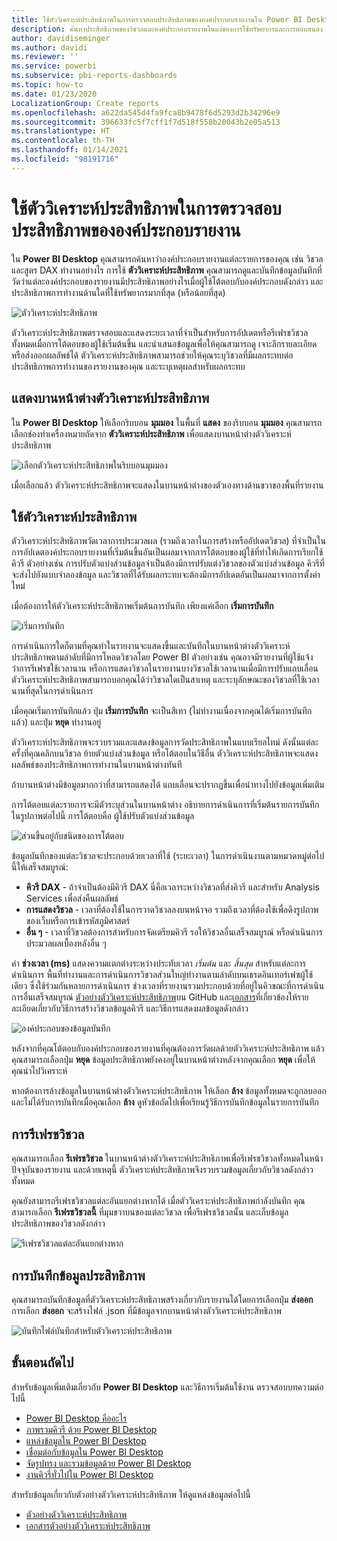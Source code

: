 ```yaml
---
title: ใช้ตัววิเคราะห์ประสิทธิภาพในการตรวจสอบประสิทธิภาพขององค์ประกอบรายงานใน Power BI Desktop
description: ค้นหาประสิทธิภาพของวิชวลและองค์ประกอบรายงานในแง่ของการใช้ทรัพยากรและการตอบสนอง
author: davidiseminger
ms.author: davidi
ms.reviewer: ''
ms.service: powerbi
ms.subservice: pbi-reports-dashboards
ms.topic: how-to
ms.date: 01/23/2020
LocalizationGroup: Create reports
ms.openlocfilehash: a622da545d4fa9fca8b9478f6d5293d2b34296e9
ms.sourcegitcommit: 396633fc5f7cff1f7d518f558b20043b2e05a513
ms.translationtype: HT
ms.contentlocale: th-TH
ms.lasthandoff: 01/14/2021
ms.locfileid: "98191716"
---
```

# <a name="use-performance-analyzer-to-examine-report-element-performance"></a>ใช้ตัววิเคราะห์ประสิทธิภาพในการตรวจสอบประสิทธิภาพขององค์ประกอบรายงาน

ใน **Power BI Desktop** คุณสามารถค้นหาว่าองค์ประกอบรายงานแต่ละรายการของคุณ เช่น วิชวลและสูตร DAX ทำงานอย่างไร การใช้ **ตัววิเคราะห์ประสิทธิภาพ** คุณสามารถดูและบันทึกข้อมูลบันทึกที่วัดว่าแต่ละองค์ประกอบของรายงานมีประสิทธิภาพอย่างไรเมื่อผู้ใช้โต้ตอบกับองค์ประกอบดังกล่าว และประสิทธิภาพการทำงานด้านใดที่ใช้ทรัพยากรมากที่สุด (หรือน้อยที่สุด)

![ตัววิเคราะห์ประสิทธิภาพ](media/desktop-performance-analyzer/performance-analyzer-01.png)

ตัววิเคราะห์ประสิทธิภาพตรวจสอบและแสดงระยะเวลาที่จำเป็นสำหรับการอัปเดตหรือรีเฟรชวิชวลทั้งหมดเมื่อการโต้ตอบของผู้ใช้เริ่มต้นขึ้น และนำเสนอข้อมูลเพื่อให้คุณสามารถดู เจาะลึกรายละเอียด หรือส่งออกผลลัพธ์ได้ ตัววิเคราะห์ประสิทธิภาพสามารถช่วยให้คุณระบุวิชวลที่มีผลกระทบต่อประสิทธิภาพการทำงานของรายงานของคุณ และระบุเหตุผลสำหรับผลกระทบ

## <a name="displaying-the-performance-analyzer-pane"></a>แสดงบานหน้าต่างตัววิเคราะห์ประสิทธิภาพ

ใน **Power BI Desktop** ให้เลือกริบบอน **มุมมอง** ในพื้นที่ **แสดง** ของริบบอน **มุมมอง** คุณสามารถเลือกช่องทำเครื่องหมายถัดจาก **ตัววิเคราะห์ประสิทธิภาพ** เพื่อแสดงบานหน้าต่างตัววิเคราะห์ประสิทธิภาพ

![เลือกตัววิเคราะห์ประสิทธิภาพในริบบอนมุมมอง](media/desktop-performance-analyzer/performance-analyzer-02.png)

เมื่อเลือกแล้ว ตัววิเคราะห์ประสิทธิภาพจะแสดงในบานหน้าต่างของตัวเองทางด้านขวาของพื้นที่รายงาน

## <a name="using-performance-analyzer"></a>ใช้ตัววิเคราะห์ประสิทธิภาพ

ตัววิเคราะห์ประสิทธิภาพวัดเวลาการประมวลผล (รวมถึงเวลาในการสร้างหรืออัปเดตวิชวล) ที่จำเป็นในการอัปเดตองค์ประกอบรายงานที่เริ่มต้นขึ้นอันเป็นผลมาจากการโต้ตอบของผู้ใช้ที่ทำให้เกิดการเรียกใช้คิวรี ตัวอย่างเช่น การปรับตัวแบ่งส่วนข้อมูลจำเป็นต้องมีการปรับแต่งวิชวลของตัวแบ่งส่วนข้อมูล คิวรีที่จะส่งไปยังแบบจำลองข้อมูล และวิชวลที่ได้รับผลกระทบจะต้องมีการอัปเดตอันเป็นผลมาจากการตั้งค่าใหม่ 

เมื่อต้องการให้ตัววิเคราะห์ประสิทธิภาพเริ่มต้นการบันทึก เพียงแค่เลือก **เริ่มการบันทึก**

![เริ่มการบันทึก](media/desktop-performance-analyzer/performance-analyzer-03.png)

การดำเนินการใดก็ตามที่คุณทำในรายงานจะแสดงขึ้นและบันทึกในบานหน้าต่างตัววิเคราะห์ประสิทธิภาพตามลำดับที่มีการโหลดวิชวลโดย Power BI ตัวอย่างเช่น คุณอาจมีรายงานที่ผู้ใช้แจ้งว่าการรีเฟรชใช้เวลานาน หรือการแสดงวิชวลในรายงานบางวิชวลใช้เวลานานเมื่อมีการปรับแถบเลื่อน ตัววิเคราะห์ประสิทธิภาพสามารถบอกคุณได้ว่าวิชวลใดเป็นสาเหตุ และระบุลักษณะของวิชวลที่ใช้เวลานานที่สุดในการดำเนินการ 

เมื่อคุณเริ่มการบันทึกแล้ว ปุ่ม **เริ่มการบันทึก** จะเป็นสีเทา (ไม่ทำงานเนื่องจากคุณได้เริ่มการบันทึกแล้ว) และปุ่ม **หยุด** ทำงานอยู่ 

ตัววิเคราะห์ประสิทธิภาพจะรวบรวมและแสดงข้อมูลการวัดประสิทธิภาพในแบบเรียลไทม์ ดังนั้นแต่ละครั้งที่คุณคลิกบนวิชวล ย้ายตัวแบ่งส่วนข้อมูล หรือโต้ตอบในวิธีอื่น ตัววิเคราะห์ประสิทธิภาพจะแสดงผลลัพธ์ของประสิทธิภาพการทำงานในบานหน้าต่างทันที

ถ้าบานหน้าต่างมีข้อมูลมากกว่าที่สามารถแสดงได้ แถบเลื่อนจะปรากฏขึ้นเพื่อนำทางไปยังข้อมูลเพิ่มเติม

การโต้ตอบแต่ละรายการจะมีตัวระบุส่วนในบานหน้าต่าง อธิบายการดำเนินการที่เริ่มต้นรายการบันทึก ในรูปภาพต่อไปนี้ การโต้ตอบคือ ผู้ใช้ปรับตัวแบ่งส่วนข้อมูล

![ส่วนขึ้นอยู่กับชนิดของการโต้ตอบ](media/desktop-performance-analyzer/performance-analyzer-04.png)

ข้อมูลบันทึกของแต่ละวิชวลจะประกอบด้วยเวลาที่ใช้ (ระยะเวลา) ในการดำเนินงานตามหมวดหมู่ต่อไปนี้ให้เสร็จสมบูรณ์:

* **คิวรี DAX** - ถ้าจำเป็นต้องมีคิวรี DAX นี่คือเวลาระหว่างวิชวลที่ส่งคิวรี และสำหรับ Analysis Services เพื่อส่งคืนผลลัพธ์
* **การแสดงวิชวล** - เวลาที่ต้องใช้ในการวาดวิชวลลงบนหน้าจอ รวมถึงเวลาที่ต้องใช้เพื่อดึงรูปภาพของเว็บหรือการเข้ารหัสภูมิศาสตร์ 
* **อื่น ๆ** - เวลาที่วิชวลต้องการสำหรับการจัดเตรียมคิวรี รอให้วิชวลอื่นเสร็จสมบูรณ์ หรือดำเนินการประมวลผลเบื้องหลังอื่น ๆ

ค่า **ช่วงเวลา (ms)** แสดงความแตกต่างระหว่างประทับเวลา *เริ่มต้น* และ *สิ้นสุด* สำหรับแต่ละการดำเนินการ พื้นที่ทำงานและการดำเนินการวิชวลส่วนใหญ่ทำงานตามลำดับบนเธรดอินเทอร์เฟซผู้ใช้เดียว ซึ่งใช้ร่วมกันหลายการดำเนินการ ช่วงเวลาที่รายงานรวมประกอบด้วยที่อยู่ในคิวขณะที่การดำเนินการอื่นเสร็จสมบูรณ์ [ตัวอย่างตัววิเคราะห์ประสิทธิภาพ](https://github.com/microsoft/powerbi-desktop-samples/tree/main/Performance%20Analyzer)บน GitHub และ[เอกสาร](https://github.com/microsoft/powerbi-desktop-samples/blob/main/Performance%20Analyzer/Power%20BI%20Performance%20Analyzer%20Export%20File%20Format.docx)ที่เกี่ยวข้องให้รายละเอียดเกี่ยวกับวิธีการสร้างวิชวลข้อมูลคิวรี และวิธีการแสดงผลข้อมูลดังกล่าว


![องค์ประกอบของข้อมูลบันทึก](media/desktop-performance-analyzer/performance-analyzer-06.png)

หลังจากที่คุณโต้ตอบกับองค์ประกอบของรายงานที่คุณต้องการวัดผลด้วยตัววิเคราะห์ประสิทธิภาพ แล้วคุณสามารถเลือกปุ่ม **หยุด** ข้อมูลประสิทธิภาพยังคงอยู่ในบานหน้าต่างหลังจากคุณเลือก **หยุด** เพื่อให้คุณนำไปวิเคราะห์

หากต้องการล้างข้อมูลในบานหน้าต่างตัววิเคราะห์ประสิทธิภาพ ให้เลือก **ล้าง** ข้อมูลทั้งหมดจะถูกลบออกและไม่ได้รับการบันทึกเมื่อคุณเลือก **ล้าง** ดูหัวข้อถัดไปเพื่อเรียนรู้วิธีการบันทึกข้อมูลในรายการบันทึก 

## <a name="refreshing-visuals"></a>การรีเฟรชวิชวล

คุณสามารถเลือก **รีเฟรชวิชวล** ในบานหน้าต่างตัววิเคราะห์ประสิทธิภาพเพื่อรีเฟรชวิชวลทั้งหมดในหน้าปัจจุบันของรายงาน และด้วยเหตุนี้ ตัววิเคราะห์ประสิทธิภาพจึงรวบรวมข้อมูลเกี่ยวกับวิชวลดังกล่าวทั้งหมด

คุณยังสามารถรีเฟรชวิชวลแต่ละอันแยกต่างหากได้ เมื่อตัววิเคราะห์ประสิทธิภาพกำลังบันทึก คุณสามารถเลือก **รีเฟรชวิชวลนี้** ที่มุมขวาบนของแต่ละวิชวล เพื่อรีเฟรชวิชวลนั้น และเก็บข้อมูลประสิทธิภาพของวิชวลดังกล่าว

![รีเฟรชวิชวลแต่ละอันแยกต่างหาก](media/desktop-performance-analyzer/performance-analyzer-07.png)

## <a name="saving-performance-information"></a>การบันทึกข้อมูลประสิทธิภาพ

คุณสามารถบันทึกข้อมูลที่ตัววิเคราะห์ประสิทธิภาพสร้างเกี่ยวกับรายงานได้โดยการเลือกปุ่ม **ส่งออก** การเลือก **ส่งออก** จะสร้างไฟล์ .json ที่มีข้อมูลจากบานหน้าต่างตัววิเคราะห์ประสิทธิภาพ 

![บันทึกไฟล์บันทึกสำหรับตัววิเคราะห์ประสิทธิภาพ](media/desktop-performance-analyzer/performance-analyzer-05.png)


## <a name="next-steps"></a>ขั้นตอนถัดไป
สำหรับข้อมูลเพิ่มเติมเกี่ยวกับ **Power BI Desktop** และวิธีการเริ่มต้นใช้งาน ตรวจสอบบทความต่อไปนี้

* [Power BI Desktop คืออะไร](../fundamentals/desktop-what-is-desktop.md)
* [ภาพรวมคิวรี ด้วย Power BI Desktop](../transform-model/desktop-query-overview.md)
* [แหล่งข้อมูลใน Power BI Desktop](../connect-data/desktop-data-sources.md)
* [เชื่อมต่อกับข้อมูลใน Power BI Desktop](../connect-data/desktop-connect-to-data.md)
* [จัดรูปทรง และรวมข้อมูลด้วย Power BI Desktop](../connect-data/desktop-shape-and-combine-data.md)
* [งานคิวรี่ทั่วไปใน Power BI Desktop](../transform-model/desktop-common-query-tasks.md)   

สำหรับข้อมูลเกี่ยวกับตัวอย่างตัววิเคราะห์ประสิทธิภาพ ให้ดูแหล่งข้อมูลต่อไปนี้

* [ตัวอย่างตัววิเคราะห์ประสิทธิภาพ](https://github.com/microsoft/powerbi-desktop-samples/tree/main/Performance%20Analyzer)
* [เอกสารตัวอย่างตัววิเคราะห์ประสิทธิภาพ](https://github.com/microsoft/powerbi-desktop-samples/blob/main/Performance%20Analyzer/Power%20BI%20Performance%20Analyzer%20Export%20File%20Format.docx)
